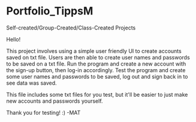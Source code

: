 # Portfolio_TippsM
Self-created/Group-Created/Class-Created Projects

Hello!

This project involves using a simple user friendly UI to create accounts saved on txt file.
Users are then able to create user names and passwords to be saved on a txt file.
Run the program and create a new account with the sign-up button, then log-in accordingly.
Test the program and create some user names and passwords to be saved, log out and sign back
in to see data was saved.


This file includes some txt files for you test, but it'll be easier to just make new
accounts and passwords yourself.

Thank you for testing! :)
-MAT
